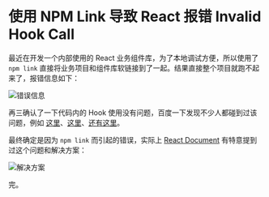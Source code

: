 # 使用 NPM Link 导致 React 报错 Invalid Hook Call

最近在开发一个内部使用的 React 业务组件库，为了本地调试方便，所以使用了 `npm link` 直接将业务项目和组件库软链接到了一起。结果直接整个项目就跑不起来了，报错信息如下：

![错误信息](https://pic.imgdb.cn/item/60a761556ae4f77d3557906f.png)

再三确认了一下代码内的 Hook 使用没有问题，百度一下发现不少人都碰到过该问题，例如 [这里](https://blog.csdn.net/u011393161/article/details/107807496)、[这里](https://zhuanlan.zhihu.com/p/272694482)、[还有这里](https://blog.csdn.net/qq_38506368/article/details/113504759)。  

最终确定是因为 `npm link` 而引起的错误，实际上 [React Document](https://reactjs.org/warnings/invalid-hook-call-warning.html) 有特意提到过这个问题和解决方案：

![解决方案](https://pic.imgdb.cn/item/60a765dc6ae4f77d3579b9e5.jpg)

完。